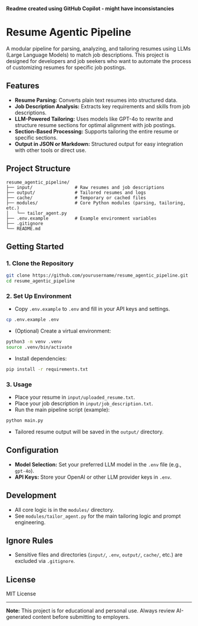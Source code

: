 **Readme created using GitHub Copilot - might have inconsistancies**
# Resume Agentic Pipeline

A modular pipeline for parsing, analyzing, and tailoring resumes using LLMs (Large Language Models) to match job descriptions. This project is designed for developers and job seekers who want to automate the process of customizing resumes for specific job postings.

## Features

- **Resume Parsing:** Converts plain text resumes into structured data.
- **Job Description Analysis:** Extracts key requirements and skills from job descriptions.
- **LLM-Powered Tailoring:** Uses models like GPT-4o to rewrite and structure resume sections for optimal alignment with job postings.
- **Section-Based Processing:** Supports tailoring the entire resume or specific sections.
- **Output in JSON or Markdown:** Structured output for easy integration with other tools or direct use.

## Project Structure

```
resume_agentic_pipeline/
├── input/                # Raw resumes and job descriptions
├── output/               # Tailored resumes and logs
├── cache/                # Temporary or cached files
├── modules/              # Core Python modules (parsing, tailoring, etc.)
│   └── tailor_agent.py
├── .env.example          # Example environment variables
├── .gitignore
└── README.md
```

## Getting Started

### 1. Clone the Repository

```bash
git clone https://github.com/yourusername/resume_agentic_pipeline.git
cd resume_agentic_pipeline
```

### 2. Set Up Environment

- Copy `.env.example` to `.env` and fill in your API keys and settings.

```bash
cp .env.example .env
```

- (Optional) Create a virtual environment:

```bash
python3 -m venv .venv
source .venv/bin/activate
```

- Install dependencies:

```bash
pip install -r requirements.txt
```

### 3. Usage

- Place your resume in `input/uploaded_resume.txt`.
- Place your job description in `input/job_description.txt`.
- Run the main pipeline script (example):

```bash
python main.py
```

- Tailored resume output will be saved in the `output/` directory.

## Configuration

- **Model Selection:** Set your preferred LLM model in the `.env` file (e.g., `gpt-4o`).
- **API Keys:** Store your OpenAI or other LLM provider keys in `.env`.

## Development

- All core logic is in the `modules/` directory.
- See `modules/tailor_agent.py` for the main tailoring logic and prompt engineering.

## Ignore Rules

- Sensitive files and directories (`input/`, `.env`, `output/`, `cache/`, etc.) are excluded via `.gitignore`.

## License

MIT License

---

**Note:** This project is for educational and personal use. Always review AI-generated content before submitting to employers.